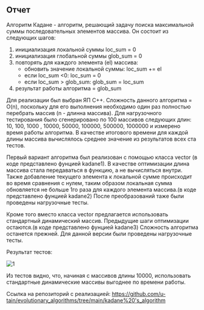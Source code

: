 ## Отчет
Алгоритм Кадане - алгоритм, решающий задачу поиска максимальной суммы последовательных элементов массива. Он состоит из следующих шагов:
1. инициализация локальной суммы loc_sum = 0
2. инициализация глобальной суммы glob_sum = 0
3. повторять для каждого элемента (el) массива:
    * обновить значение локальной суммы: loc_sum += el
    * если loc_sum <0: loc_sum = 0
    * если loc_sum > glob_sum: glob_sum = loc_sum
4. результат работы алгоритма = glob_sum

Для реализации был выбран ЯП C++. Сложность данного алгоритма = O(n), поскольку для его выполнения необходимо один раз полностью перебрать массив (n - длинна массива). Для нагрузочного тестирования было сгенерировано по 100 массивов следующих длин: 10, 100, 1000 , 10000, 50000, 100000, 500000, 1000000 и измерено время работы алгоритма. В качестве итогового времени для каждой длины массива вычислялось среднее значение из результатов всех ста тестов.

Первый вариант алгоритма был реализован с помощью класса vector (в коде представлено фунцией kadane1). В качестве оптимизации длина массива стала передаваться в функцию, а не вычисляться внутри. Также добавление текущего элемента к локальной сумме происходит во время сравнения с нулем, таким образом локальная сумма обновляется не больше 1го раза для каждого элемента массива.(в коде представлено фунцией kadane2) После преобразований таже были проведены нагрузочные тесты.

Кроме того вместо класса vector предлагается использовать стандартный динамический массив. Предыдущие шаги оптимизации остаются.(в коде представлено фунцией kadane3) Сложность алгоритма останется прежней. Для данной версии были проведены нагрузочные тесты.

Результат тестов:

![1](https://user-images.githubusercontent.com/43996253/218338247-714c6468-8b75-4536-b6fe-fb8ae4621f90.PNG)

Из тестов видно, что, начиная с массивов длины 10000, использовать стандартные динамические массивы выгоднее по времени работы. 

Ссылка на репозиторий с реализацией: https://github.com/u-tain/evolutionary_algorithms/tree/main/kadane%20's_algorithm
